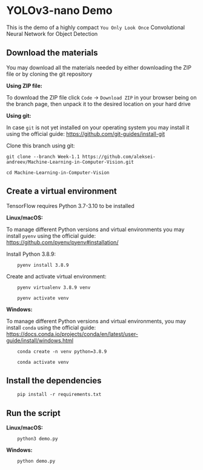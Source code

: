 # YOLOv3-nano Demo

This is the demo of a highly compact `You Only Look Once` Convolutional Neural Network for Object Detection

## Download the materials

You may download all the materials needed by either downloading the ZIP file or by cloning the git repository

**Using ZIP file:**

To download the ZIP file click `Code` -> `Download ZIP` in your browser being on the branch page, then unpack it to the desired location on your hard drive

**Using git:**

In case `git` is not yet installed on your operating system you may install it using the official guide: https://github.com/git-guides/install-git

Clone this branch using git:

```
git clone --branch Week-1.1 https://github.com/aleksei-andreev/Machine-Learning-in-Computer-Vision.git

cd Machine-Learning-in-Computer-Vision
```

## Create a virtual environment

TensorFlow requires Python 3.7-3.10 to be installed

**Linux/macOS:**

To manage different Python versions and virtual environments you may install `pyenv` using the official guide: https://github.com/pyenv/pyenv#installation/

Install Python 3.8.9:

```
    pyenv install 3.8.9
```

Create and activate virtual environment:

```
    pyenv virtualenv 3.8.9 venv

    pyenv activate venv
```

**Windows:**

To manage different Python versions and virtual environments, you may install `conda` using the official guide: https://docs.conda.io/projects/conda/en/latest/user-guide/install/windows.html

```
    conda create -n venv python=3.8.9
	
    conda activate venv
```

## Install the dependencies

```
    pip install -r requirements.txt
```

## Run the script

**Linux/macOS:**

```
    python3 demo.py
```

**Windows:**

```
    python demo.py
```
